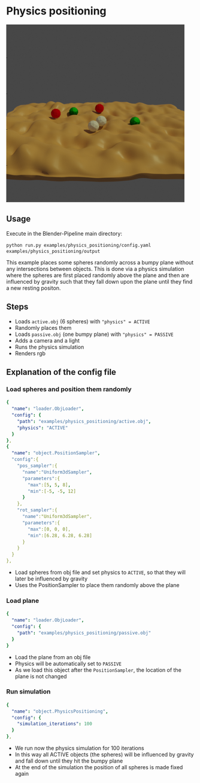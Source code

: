 # Physics positioning

![](rendering.png)

## Usage

Execute in the Blender-Pipeline main directory:

```
python run.py examples/physics_positioning/config.yaml examples/physics_positioning/output
```

This example places some spheres randomly across a bumpy plane without any intersections between objects.
This is done via a physics simulation where the spheres are first placed randomly above the plane and then are influenced by gravity such that they fall down upon the plane until they find a new resting positon.

## Steps

* Loads `active.obj` (6 spheres) with `"physics" = ACTIVE`
* Randomly places them
* Loads `passive.obj` (one bumpy plane) with `"physics" = PASSIVE`
* Adds a camera and a light
* Runs the physics simulation
* Renders rgb

## Explanation of the config file

### Load spheres and position them randomly
```yaml
{
  "name": "loader.ObjLoader",
  "config": {
    "path": "examples/physics_positioning/active.obj",
    "physics": "ACTIVE"
  }
},
{
  "name": "object.PositionSampler",
  "config":{
    "pos_sampler":{
      "name":"Uniform3dSampler",
      "parameters":{
        "max":[5, 5, 8],
        "min":[-5, -5, 12]
      }
    },
    "rot_sampler":{
      "name":"Uniform3dSampler",
      "parameters":{
        "max":[0, 0, 0],
        "min":[6.28, 6.28, 6.28]
      }
    }
  }
},
```

* Load spheres from obj file and set physics to `ACTIVE`, so that they will later be influenced by gravity
* Uses the PositionSampler to place them randomly above the plane
 
 
### Load plane

```yaml
{
  "name": "loader.ObjLoader",
  "config": {
    "path": "examples/physics_positioning/passive.obj"
  }
}
```

* Load the plane from an obj file 
* Physics will be automatically set to `PASSIVE`
* As we load this object after the `PositionSampler`, the location of the plane is not changed

### Run simulation

```yaml
{
  "name": "object.PhysicsPositioning",
  "config": {
    "simulation_iterations": 100
  }
},
```

* We run now the physics simulation for 100 iterations
* In this way all ACTIVE objects (the spheres) will be influenced by gravity and fall down until they hit the bumpy plane
* At the end of the simulation the position of all spheres is made fixed again